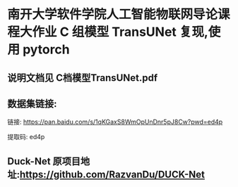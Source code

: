 # 南开大学软件学院人工智能物联网导论课程大作业 C 组模型 TransUNet 复现,使用 pytorch

## 说明文档见 C档模型TransUNet.pdf

## 数据集链接:

链接: https://pan.baidu.com/s/1qKGaxS8WmOpUnDnr5pJ8Cw?pwd=ed4p

提取码: ed4p

## Duck-Net 原项目地址:https://github.com/RazvanDu/DUCK-Net
